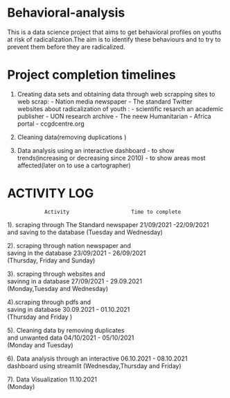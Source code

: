 # Behavioral-analysis

This is a data science project that aims to get behavioral profiles on youths at risk of radicalization.The aim is to identify these behaviours and to try to prevent them before they are radicalized.



# Project completion timelines
  
  
1. Creating data sets and obtaining data through web scrapping
    sites to web scrap: - Nation media newspaper
                       - The standard
     Twitter                  
     websites about radicalization of youth : - scientific resarch an
                                              academic publisher
                                            - UON research archive
                                            - The neew Humanitarian
                                            - Africa portal
                                            - ccgdcentre.org
2. Cleaning data(removing duplications )

3. Data analysis 
       using an interactive dashboard 
                 - to show trends(increasing or decreasing since 2010)
                 - to show areas most affected(later on to use a cartographer)
   
   
                  
#   ACTIVITY  LOG
                Activity                    Time to complete                       
                                                                                     
 1). scraping through The Standard newspaper   21/09/2021 -22/09/2021                
          and saving to the database           (Tuesday and Wednesday)                
                                                                                     
  2). scraping through nation newspaper and                                          
          saving in the database                23/09/2021 - 26/09/2021               
                                                (Thursday, Friday and Sunday)          
                                                                                     
  3). scraping through websites and                                                   
         savinng in a database                  27/09/2021 - 29.09.2021              
                                                  (Monday,Tuesday and Wednesday)     
                                                                                     
  4).scraping through pdfs and                                                       
        saving in database                     30.09.2021 - 01.10.2021               
                                               (Thursday and Friday )                
                                                                                     
                                                                                    
  5). Cleaning data by removing duplicates                                           
         and unwanted data                      04/10/2021 - 05/10/2021              
                                               (Monday and Tuesday)                  
                                                                                     
                                                                                     
  6). Data analysis through an interactive      06.10.2021 - 08.10.2021              
       dashboard using streamlit                (Wednesday,Thursday and Friday)         
                                                                                    
                                                                                 
  7). Data Visualization                        11.10.2021                           
                                                (Monday)                             
                                             
                        